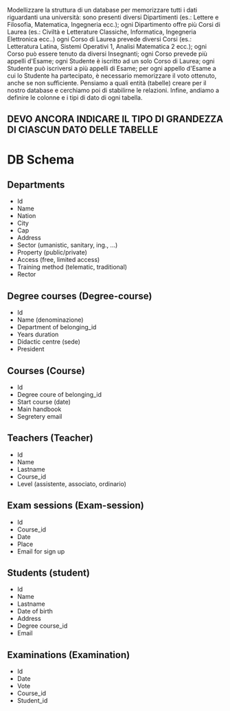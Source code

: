 Modellizzare la struttura di un database per memorizzare tutti i dati riguardanti una università:
sono presenti diversi Dipartimenti (es.: Lettere e Filosofia, Matematica, Ingegneria ecc.);
ogni Dipartimento offre più Corsi di Laurea (es.: Civiltà e Letterature Classiche, Informatica, Ingegneria Elettronica ecc..)
ogni Corso di Laurea prevede diversi Corsi (es.: Letteratura Latina, Sistemi Operativi 1, Analisi Matematica 2 ecc.);
ogni Corso può essere tenuto da diversi Insegnanti;
ogni Corso prevede più appelli d'Esame;
ogni Studente è iscritto ad un solo Corso di Laurea;
ogni Studente può iscriversi a più appelli di Esame;
per ogni appello d'Esame a cui lo Studente ha partecipato, è necessario memorizzare il voto ottenuto, anche se non sufficiente. Pensiamo a quali entità (tabelle) creare per il nostro database e cerchiamo poi di stabilirne le relazioni. Infine, andiamo a definire le colonne e i tipi di dato di ogni tabella.

## DEVO ANCORA INDICARE IL TIPO DI GRANDEZZA DI CIASCUN DATO DELLE TABELLE

# DB Schema

## Departments
- Id
- Name
- Nation
- City
- Cap
- Address
- Sector (umanistic, sanitary, ing., ...)
- Property (public/private)
- Access (free, limited access)
- Training method (telematic, traditional)
- Rector

## Degree courses (Degree-course)
- Id
- Name (denominazione)
- Department of belonging_id
- Years duration
- Didactic centre (sede)
- President

## Courses (Course)
- Id
- Degree coure of belonging_id
- Start course (date)
- Main handbook
- Segretery email

## Teachers (Teacher)
- Id
- Name
- Lastname
- Course_id
- Level (assistente, associato, ordinario)


## Exam sessions (Exam-session)
- Id
- Course_id
- Date
- Place
- Email for sign up

## Students (student)
- Id
- Name
- Lastname
- Date of birth
- Address
- Degree course_id
- Email

## Examinations (Examination)
- Id
- Date
- Vote
- Course_id
- Student_id
